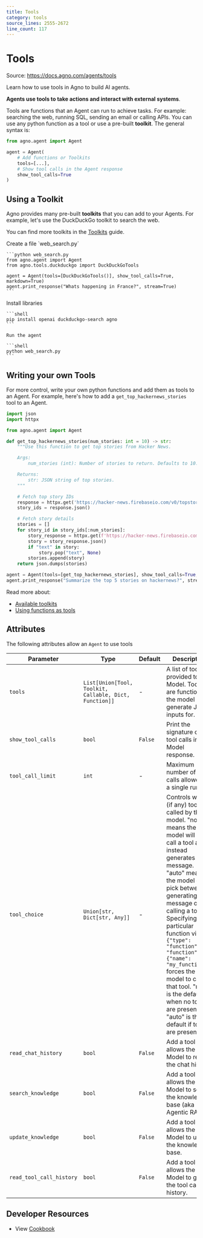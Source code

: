 ```yaml
---
title: Tools
category: tools
source_lines: 2555-2672
line_count: 117
---
```


# Tools
Source: https://docs.agno.com/agents/tools

Learn how to use tools in Agno to build AI agents.

**Agents use tools to take actions and interact with external systems**.

Tools are functions that an Agent can run to achieve tasks. For example: searching the web, running SQL, sending an email or calling APIs. You can use any python function as a tool or use a pre-built **toolkit**. The general syntax is:

```python
from agno.agent import Agent

agent = Agent(
    # Add functions or Toolkits
    tools=[...],
    # Show tool calls in the Agent response
    show_tool_calls=True
)
```

## Using a Toolkit

Agno provides many pre-built **toolkits** that you can add to your Agents. For example, let's use the DuckDuckGo toolkit to search the web.

<Tip>You can find more toolkits in the [Toolkits](/tools/toolkits) guide.</Tip>

<Steps>
  <Step title="Create Web Search Agent">
    Create a file `web_search.py`

    ```python web_search.py
    from agno.agent import Agent
    from agno.tools.duckduckgo import DuckDuckGoTools

    agent = Agent(tools=[DuckDuckGoTools()], show_tool_calls=True, markdown=True)
    agent.print_response("Whats happening in France?", stream=True)
    ```
  </Step>

  <Step title="Run the agent">
    Install libraries

    ```shell
    pip install openai duckduckgo-search agno
    ```

    Run the agent

    ```shell
    python web_search.py
    ```
  </Step>
</Steps>

## Writing your own Tools

For more control, write your own python functions and add them as tools to an Agent. For example, here's how to add a `get_top_hackernews_stories` tool to an Agent.

```python hn_agent.py
import json
import httpx

from agno.agent import Agent

def get_top_hackernews_stories(num_stories: int = 10) -> str:
    """Use this function to get top stories from Hacker News.

    Args:
        num_stories (int): Number of stories to return. Defaults to 10.

    Returns:
        str: JSON string of top stories.
    """

    # Fetch top story IDs
    response = httpx.get('https://hacker-news.firebaseio.com/v0/topstories.json')
    story_ids = response.json()

    # Fetch story details
    stories = []
    for story_id in story_ids[:num_stories]:
        story_response = httpx.get(f'https://hacker-news.firebaseio.com/v0/item/{story_id}.json')
        story = story_response.json()
        if "text" in story:
            story.pop("text", None)
        stories.append(story)
    return json.dumps(stories)

agent = Agent(tools=[get_top_hackernews_stories], show_tool_calls=True, markdown=True)
agent.print_response("Summarize the top 5 stories on hackernews?", stream=True)
```

Read more about:

* [Available toolkits](/tools/toolkits)
* [Using functions as tools](/tools/tool-decorator)

## Attributes

The following attributes allow an `Agent` to use tools

| Parameter                | Type                                                   | Default | Description                                                                                                                                                                                                                                                                                                                                                                                                                                         |
| ------------------------ | ------------------------------------------------------ | ------- | --------------------------------------------------------------------------------------------------------------------------------------------------------------------------------------------------------------------------------------------------------------------------------------------------------------------------------------------------------------------------------------------------------------------------------------------------- |
| `tools`                  | `List[Union[Tool, Toolkit, Callable, Dict, Function]]` | -       | A list of tools provided to the Model. Tools are functions the model may generate JSON inputs for.                                                                                                                                                                                                                                                                                                                                                  |
| `show_tool_calls`        | `bool`                                                 | `False` | Print the signature of the tool calls in the Model response.                                                                                                                                                                                                                                                                                                                                                                                        |
| `tool_call_limit`        | `int`                                                  | -       | Maximum number of tool calls allowed for a single run.                                                                                                                                                                                                                                                                                                                                                                                              |
| `tool_choice`            | `Union[str, Dict[str, Any]]`                           | -       | Controls which (if any) tool is called by the model. "none" means the model will not call a tool and instead generates a message. "auto" means the model can pick between generating a message or calling a tool. Specifying a particular function via `{"type": "function", "function": {"name": "my_function"}}` forces the model to call that tool. "none" is the default when no tools are present. "auto" is the default if tools are present. |
| `read_chat_history`      | `bool`                                                 | `False` | Add a tool that allows the Model to read the chat history.                                                                                                                                                                                                                                                                                                                                                                                          |
| `search_knowledge`       | `bool`                                                 | `False` | Add a tool that allows the Model to search the knowledge base (aka Agentic RAG).                                                                                                                                                                                                                                                                                                                                                                    |
| `update_knowledge`       | `bool`                                                 | `False` | Add a tool that allows the Model to update the knowledge base.                                                                                                                                                                                                                                                                                                                                                                                      |
| `read_tool_call_history` | `bool`                                                 | `False` | Add a tool that allows the Model to get the tool call history.                                                                                                                                                                                                                                                                                                                                                                                      |

## Developer Resources

* View [Cookbook](https://github.com/agno-agi/agno/tree/main/cookbook/tools)


